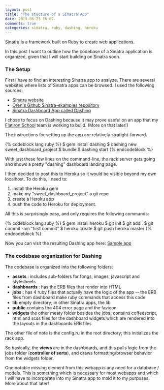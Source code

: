```yaml
---
layout: post
title: "The stucture of a Sinatra App"
date: 2013-06-23 16:07
comments: true
categories: sinatra, ruby, dashing, heroku
---
```


[Sinatra](http://www.sinatrarb.com) is a framework built on Ruby to create web applications.

In this post I want to outline how the codebase of a Sinatra application is organized, given that I will start building on Sinatra soon.

### The Setup

First I have to find an interesting Sinatra app to analyze. There are several websites where lists of Sinatra apps can be browsed. I used the following sources:

  - [Sinatra website](http://www.sinatrarb.com/wild.html)
  - [Oren's Github Sinatra-examples repository](https://github.com/oren/sinatra-examples)
  - [Sinatra Dashboard App called Dashing](http://shopify.github.io/dashing/)

I chose to focus on Dashing because it may prove useful on an app that my [Flatiron School](flatironschool.com) team is working to build. (More on that later!)

The instructions for setting up the app are relatively stratight-forward.

{% codeblock lang:ruby %}
$ gem install dashing
$ dashing new sweet_dashboard_project
$ bundle
$ dashing start
{% endcodeblock %}

With just these few lines on the command-line, the rack server gets going and shows a pretty "dashing" dashboard landing page.

I then decided to post this to Heroku so it would be visible beyond my own localhost. To do this, I need to:

1. install the Heroku gem
2. make my "sweet_dashboard_project" a git repo
3. create a Heroku app
4. push the code to Heroku for deployment.

All this is surprisingly easy, and only requires the following commands:

{% codeblock lang:ruby %}
$ gem install heroku
$ git init
$ git add .
$ git commit -am "first commit"
$ heroku create
$ git push heroku master
{% endcodeblock %}

Now you can visit the resulting Dashing app here: [Sample app](http://secret-garden-3665.herokuapp.com/sample)


### The codebase organization for Dashing

The codebase is organized into the following folders:

- **assets** : includes sub-folders for fongs, images, javascript and stylesheets
- **dashboards** : has the ERB files that render into HTML
- **jobs** : has 4 ruby files that actually have the logic of the app -- the ERB files from dashboard make ruby commands that access this code
- **lib** empty directory; in other Sinatra apps, the lib 
- **public** contains the 404 error page and the favicon
- **widgets** the other meaty folder besides the jobs; contains coffeescript, html and scss files for the dashboard widgets which are rendered into the layouts in the dashboards ERB files

The other file of note is the config.ru in the root directory; this initializes the rack app.

So basically, the **views** are in the dashboards, and this pulls logic from the jobs folder (**controller of sorts**), and draws formatting/browser behavior from the widgets folder.

One notable missing element from this webapp is any need for a database / models. This is something which is necessary for most webapps and which I will have to incorporate into my Sinatra app to mold it to my purposes. More about that later!